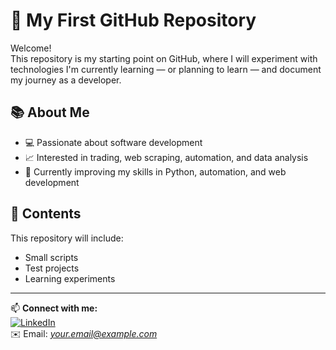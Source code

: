 # 🚀 My First GitHub Repository

Welcome!  
This repository is my starting point on GitHub, where I will experiment with technologies I'm currently learning — or planning to learn — and document my journey as a developer.

## 📚 About Me
- 💻 Passionate about software development  
- 📈 Interested in trading, web scraping, automation, and data analysis  
- 🌱 Currently improving my skills in Python, automation, and web development  

## 📂 Contents
This repository will include:
- Small scripts
- Test projects
- Learning experiments

---
📫 **Connect with me:**  
[![LinkedIn](https://img.shields.io/badge/LinkedIn-0077B5?style=for-the-badge&logo=linkedin&logoColor=white)](https://www.linkedin.com/)  
✉️ Email: *your.email@example.com*
